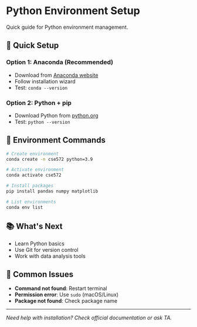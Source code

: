 # Python Environment Setup

Quick guide for Python environment management.

## 🚀 Quick Setup

### Option 1: Anaconda (Recommended)
- Download from [Anaconda website](https://www.anaconda.com/products/distribution)
- Follow installation wizard
- Test: `conda --version`

### Option 2: Python + pip
- Download Python from [python.org](https://python.org)
- Test: `python --version`

## 🔧 Environment Commands

```bash
# Create environment
conda create -n cse572 python=3.9

# Activate environment
conda activate cse572

# Install packages
pip install pandas numpy matplotlib

# List environments
conda env list
```

## 📚 What's Next
- Learn Python basics
- Use Git for version control
- Work with data analysis tools

## 🚨 Common Issues
- **Command not found**: Restart terminal
- **Permission error**: Use `sudo` (macOS/Linux)
- **Package not found**: Check package name

---

*Need help with installation? Check official documentation or ask TA.*
